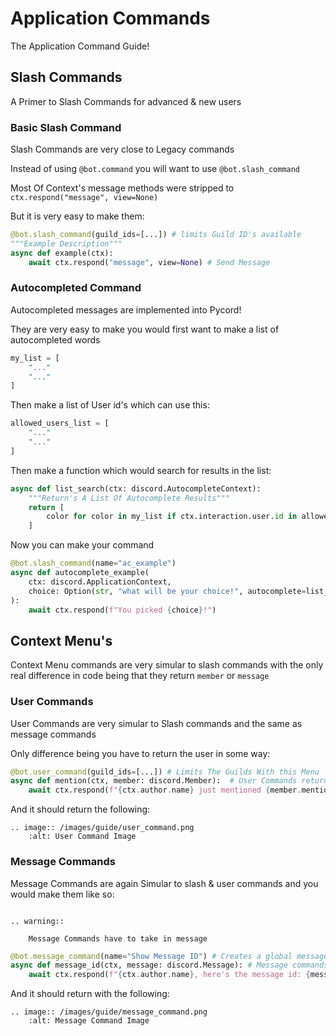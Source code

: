 <!--TODO: Make Into Sperate Files-->
# Application Commands
The Application Command Guide!

## Slash Commands
A Primer to Slash Commands for advanced & new users

### Basic Slash Command
Slash Commands are very close to Legacy commands

Instead of using `@bot.command` you will want to use `@bot.slash_command`

Most Of Context's message methods were stripped to `ctx.respond("message", view=None)`

But it is very easy to make them:

```py
@bot.slash_command(guild_ids=[...]) # limits Guild ID's available
"""Example Description"""
async def example(ctx):
    await ctx.respond("message", view=None) # Send Message
```

### Autocompleted Command
Autocompleted messages are implemented into Pycord!

They are very easy to make
you would first want to make a list of autocompleted words
```py
my_list = [
    "..."
    "..."
]
```

Then make a list of User id's which can use this:

```py
allowed_users_list = [
    "..."
    "..."
]
```

Then make a function which would search for results in the list:

```py
async def list_search(ctx: discord.AutocompleteContext):
    """Return's A List Of Autocomplete Results"""
    return [
        color for color in my_list if ctx.interaction.user.id in allowed_users_list
    ]
```

Now you can make your command 

```py
@bot.slash_command(name="ac_example")
async def autocomplete_example(
    ctx: discord.ApplicationContext,
    choice: Option(str, "what will be your choice!", autocomplete=list_search),
):
    await ctx.respond(f"You picked {choice}!")
```

## Context Menu's
Context Menu commands are very simular to slash commands with the only real difference in code being that they return `member` or `message`

### User Commands
User Commands are very simular to Slash commands and the same as message commands

Only difference being you have to return the user in some way:

```py
@bot.user_command(guild_ids=[...]) # Limits The Guilds With this Menu  
async def mention(ctx, member: discord.Member):  # User Commands return the member
    await ctx.respond(f"{ctx.author.name} just mentioned {member.mention}!")
```

And it should return the following:
```{eval-rst}
.. image:: /images/guide/user_command.png
    :alt: User Command Image
```

### Message Commands
Message Commands are again Simular to slash & user commands and you would make them like so:

```{eval-rst}

.. warning::

    Message Commands have to take in message

```
```py
@bot.message_command(name="Show Message ID") # Creates a global message command
async def message_id(ctx, message: discord.Message): # Message commands return the message
    await ctx.respond(f"{ctx.author.name}, here's the message id: {message.id}!")
```

And it should return with the following:
```{eval-rst}
.. image:: /images/guide/message_command.png
    :alt: Message Command Image
```
